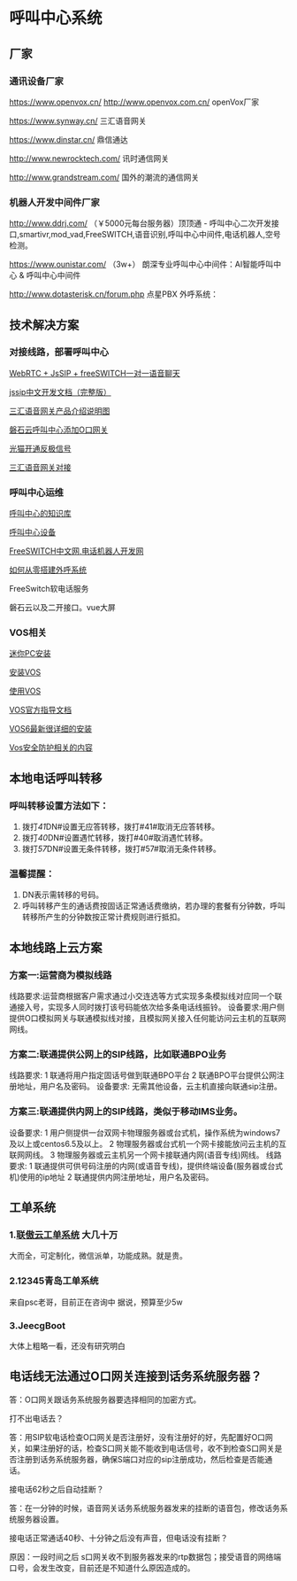 # 呼叫中心系统



## 厂家

### 通讯设备厂家

https://www.openvox.cn/   http://www.openvox.com.cn/   openVox厂家

https://www.synway.cn/  三汇语音网关

https://www.dinstar.cn/  鼎信通达

http://www.newrocktech.com/  讯时通信网关

http://www.grandstream.com/  国外的潮流的通信网关

### 机器人开发中间件厂家

http://www.ddrj.com/   （￥5000元每台服务器）顶顶通 - 呼叫中心二次开发接口,smartivr,mod_vad,FreeSWITCH,语音识别,呼叫中心中间件,电话机器人,空号检测。

 https://www.ounistar.com/ （3w+）  朗深专业呼叫中心中间件：AI智能呼叫中心 & 呼叫中心中间件  

http://www.dotasterisk.cn/forum.php  点星PBX 外呼系统：

## 技术解决方案

### 对接线路，部署呼叫中心

[WebRTC + JsSIP + freeSWITCH一对一语音聊天](https://www.cnblogs.com/gxp69/articles/12028002.html)

[jssip中文开发文档（完整版） ](https://www.cnblogs.com/benmumu/p/8316670.html)

[三汇语音网关产品介绍说明图](https://www.dsliu.com/products/synway/)

[磐石云呼叫中心添加O口网关](PSCC.md)

[光猫开通反极信号](Fanjixinhao.md)

[三汇语音网关对接](Sanhui.md)

### 呼叫中心运维

[呼叫中心的知识库](knowledge.md)

[呼叫中心设备](ipgateway.md)

[FreeSWITCH中文网,电话机器人开发网](http://www.freeswitch.net.cn/index.html)

[如何从零搭建外呼系统](http://www.woshipm.com/pmd/1210429.html)

FreeSwitch软电话服务

磐石云以及二开接口。vue大屏

### VOS相关

[迷你PC安装](minipc.md)

[安装VOS](vos_install.md)

[使用VOS](vos_use.md)

[VOS官方指导文档](https://www.linknat.com/#/support/download)

[VOS6最新很详细的安装](vos6install.md)

[Vos安全防护相关的内容](vosSafe.md)



## 本地电话呼叫转移

### 呼叫转移设置方法如下：

1. 拨打*41*DN#设置无应答转移，拨打#41#取消无应答转移。
2. 拨打*40*DN#设置遇忙转移，拨打#40#取消遇忙转移。
3. 拨打*57*DN#设置无条件转移，拨打#57#取消无条件转移。

### 温馨提醒：	

1. DN表示需转移的号码。
2. 呼叫转移产生的通话费按固话正常通话费缴纳，若办理的套餐有分钟数，呼叫转移所产生的分钟数按正常计费规则进行抵扣。

## 本地线路上云方案
### 方案一:运营商为模拟线路
线路要求:运营商根据客户需求通过小交连选等方式实现多条模拟线对应同一个联通接入号，实现多人同时拨打该号码能依次给多条电话线振铃。
设备要求:用户侧提供O口模拟网关与联通模拟线对接，且模拟网关接入任何能访问云主机的互联网网线。

### 方案二:联通提供公网上的SIP线路，比如联通BPO业务
线路要求:
1 联通将用户指定固话号做到联通BPO平台
2 联通BPO平台提供公网注册地址，用户名及密码。
设备要求: 无需其他设备，云主机直接向联通sip注册。

### 方案三:联通提供内网上的SIP线路，类似于移动IMS业务。
设备要求:
1 用户侧提供一台双网卡物理服务器或台式机，操作系统为windows7及以上或centos6.5及以上。
2 物理服务器或台式机一个网卡接能放问云主机的互联网网线。
3 物理服务器或云主机另一个网卡接联通内网(语音专线)网线。
线路要求:
1 联通提供可供号码注册的内网(或语音专线)，提供终端设备(服务器或台式机)使用的ip地址
2 联通提供内网注册地址，用户名及密码。




## 工单系统

### 1.[联傲云工单系统](http://www.chainall.com/)  大几十万

大而全，可定制化，微信派单，功能成熟。就是贵。

### 2.12345青岛工单系统

来自psc老哥，目前正在咨询中
据说，预算至少5w


### 3.JeecgBoot

大体上粗略一看，还没有研究明白



## 电话线无法通过O口网关连接到话务系统服务器？

答：O口网关跟话务系统服务器要选择相同的加密方式。

打不出电话去？

答：用SIP软电话检查O口网关是否注册好，没有注册好的好，先配置好O口网关，如果注册好的话，检查S口网关能不能收到电话信号，收不到检查S口网关是否注册到话务系统服务器，确保S端口对应的sip注册成功，然后检查是否能通话。

接电话62秒之后自动挂断？

答：在一分钟的时候，语音网关话务系统服务器发来的挂断的语音包，修改话务系统服务器设置。

接电话正常通话40秒、十分钟之后没有声音，但电话没有挂断？

原因：一段时间之后 s口网关收不到服务器发来的rtp数据包；接受语音的网络端口号，会发生改变，目前还是不知道什么原因造成的。



